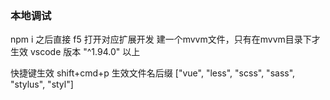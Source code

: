 ### 本地调试
 npm i 之后直接 f5 打开对应扩展开发
 建一个mvvm文件，只有在mvvm目录下才生效
 vscode 版本 "^1.94.0" 以上

 快捷键生效 shift+cmd+p 
 生效文件名后缀  ["vue", "less", "scss", "sass", "stylus", "styl"]
 